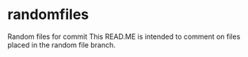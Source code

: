 # randomfiles
Random files for commit
This READ.ME is intended to comment on files placed in the random file branch. 
